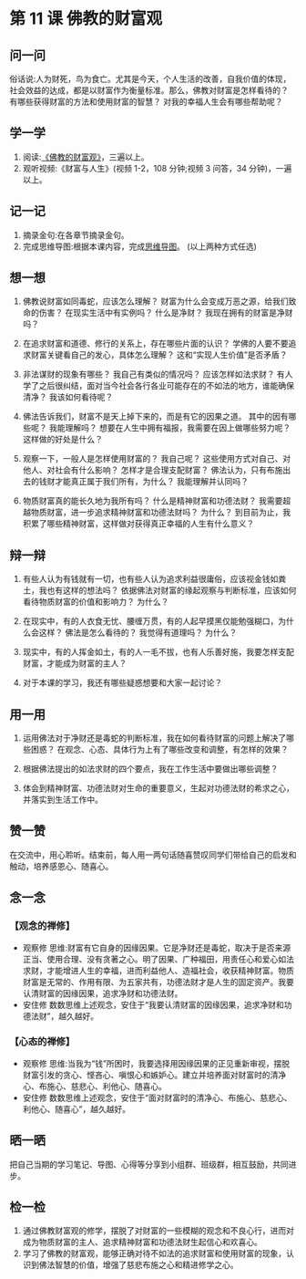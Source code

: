 # 第 11 课 佛教的财富观

## 问一问

俗话说:人为财死，鸟为食亡。尤其是今天，个人生活的改善，自我价值的体现，社会效益的达成，都是以财富作为衡量标准。那么，佛教对财富是怎样看待的？
有哪些获得财富的方法和使用财富的智慧？
对我的幸福人生会有哪些帮助呢？

## 学一学

1. 阅读:[《佛教的财富观》](.)，三遍以上。
2. 观听视频:《财富与人生》(视频 1-2，108 分钟;视频 3 问答，34 分钟)，一遍以上。

## 记一记

1. 摘录金句:在各章节摘录金句。
2. 完成思维导图:根据本课内容，完成[思维导图](map)。
   (以上两种方式任选)

## 想一想

1. 佛教说财富如同毒蛇，应该怎么理解？
   财富为什么会变成万恶之源，给我们致命的伤害？
   在现实生活中有实例吗？
   什么是净财？
   我现在拥有的财富是净财吗？

2. 在追求财富和道德、修行的关系上，存在哪些片面的认识？
   学佛的人要不要追求财富关键看自己的发心，具体怎么理解？
   这和“实现人生价值”是否矛盾？

3. 非法谋财的现象有哪些？
   我自己有类似的情况吗？
   应该怎样如法求财？
   有人学了之后很纠结，面对当今社会各行各业可能存在的不如法的地方，谁能确保清净？
   我该如何看待呢？

4. 佛法告诉我们，财富不是天上掉下来的，而是有它的因果之道。
   其中的因有哪些呢？
   我能理解吗？
   想要在人生中拥有福报，我需要在因上做哪些努力呢？
   这样做的好处是什么？

5. 观察一下，一般人是怎样使用财富的？
   我自己呢？
   这些使用方式对自己、对他人、对社会有什么影响？
   怎样才是合理支配财富？
   佛法认为，只有布施出去的钱财才能真正属于我们所有，为什么？
   我能理解并认同吗？

6. 物质财富真的能长久地为我所有吗？
   什么是精神财富和功德法财？
   我需要超越物质财富，进一步追求精神财富和功德法财吗？
   为什么？
   到目前为止，我积累了哪些精神财富，这样做对获得真正幸福的人生有什么意义？

## 辩一辩

1. 有些人认为有钱就有一切，也有些人认为追求利益很庸俗，应该视金钱如粪土，我也有这样的想法吗？
   依据佛法对财富的缘起观察与判断标准，应该如何看待物质财富的价值和影响力？
   为什么？

2. 在现实中，有的人衣食无忧、腰缠万贯，有的人起早摸黑仅能勉强糊口，为什么会这样？
   佛法是怎么看待的？
   我觉得有道理吗？
   为什么？

3. 现实中，有的人挥金如土，有的人一毛不拔，也有人乐善好施，我要怎样支配财富，才能成为财富的主人？

4. 对于本课的学习，我还有哪些疑惑想要和大家一起讨论？

## 用一用

1. 运用佛法对于净财还是毒蛇的判断标准，我在如何看待财富的问题上解决了哪些困惑？
   在观念、心态、具体行为上有了哪些改变和调整，有怎样的效果？

2. 根据佛法提出的如法求财的四个要点，我在工作生活中要做出哪些调整？

3. 体会到精神财富、功德法财对生命的重要意义，生起对功德法财的希求之心，并落实到生活工作中。

## 赞一赞

在交流中，用心聆听。结束前，每人用一两句话随喜赞叹同学们带给自己的启发和触动，培养感恩心、随喜心。

## 念一念

### 【观念的禅修】

- 观察修
  思维:财富有它自身的因缘因果。它是净财还是毒蛇，取决于是否来源正当、使用合理、没有贪著之心。明了因果、广种福田，用责任心和爱心如法求财，才能增进人生的幸福，进而利益他人、造福社会，收获精神财富。物质财富是无常的、作用有限、为五家共有，功德法财才是人生的固定资产。我要认清财富的因缘因果，追求净财和功德法财。
- 安住修
  数数思维上述观念，安住于“我要认清财富的因缘因果，追求净财和功德法财”，越久越好。

### 【心态的禅修】

- 观察修
  思维:当我为“钱”所困时，我要选择用因缘因果的正见重新审视，摆脱财富引发的贪心、悭吝心、嗔恨心和嫉妒心。建立并培养面对财富时的清净心、布施心、慈悲心、利他心、随喜心。
- 安住修
  数数思维上述观念，安住于“面对财富时的清净心、布施心、慈悲心、利他心、随喜心”，越久越好。

## 晒一晒

把自己当期的学习笔记、导图、心得等分享到小组群、班级群，相互鼓励，共同进步。

## 检一检

1. 通过佛教财富观的修学，摆脱了对财富的一些模糊的观念和不良心行，进而对成为物质财富的主人、追求精神财富和功德法财生起信心和欢喜心。
2. 学习了佛教的财富观，能够正确对待不如法的追求财富和使用财富的现象，认识到佛法智慧的价值，增强了慈悲布施之心和精进修学之心。
